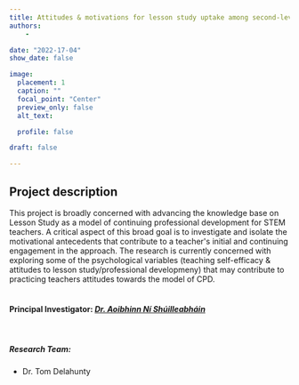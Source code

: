 ```yaml
---
title: Attitudes & motivations for lesson study uptake among second-level mathematics teachers
authors: 
    - 

date: "2022-17-04"
show_date: false

image:
  placement: 1
  caption: ""
  focal_point: "Center"
  preview_only: false
  alt_text:

  profile: false

draft: false

---
```

## **Project description**
This project is broadly concerned with advancing the knowledge base on Lesson Study as a model of continuing professional development for STEM teachers. A critical aspect of this broad goal is to investigate and isolate the motivational antecedents that contribute to a teacher's initial and continuing engagement in the approach. The research is currently concerned with exploring some of the psychological variables (teaching self-efficacy & attitudes to lesson study/professional developmeny) that may contribute to practicing teachers attitudes towards the model of CPD. 
<br>
<br>

#### **Principal Investigator:** *[Dr. Aoibhinn Ní Shúilleabháin](../authors/Aoibhinn/_index.md)*
<br>

##### Research Team: 
- Dr. Tom Delahunty
